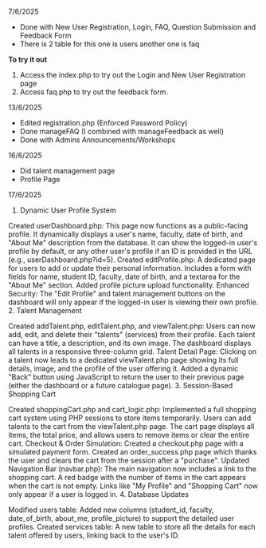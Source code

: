 7/6/2025
- Done with New User Registration, Login, FAQ, Question Submission and Feedback Form 
- There is 2 table for this one is users another one is faq

**To try it out**
1) Access the index.php to try out the Login and New User Registration page
2) Access faq.php to try out the feedback form.

13/6/2025
- Edited registration.php (Enforced Password Policy)
- Done manageFAQ (I combined with manageFeedback as well)
- Done with Admins Announcements/Workshops

16/6/2025
- Did talent management page
- Profile Page

17/6/2025
1. Dynamic User Profile System

Created userDashboard.php:
This page now functions as a public-facing profile.
It dynamically displays a user's name, faculty, date of birth, and "About Me" description from the database.
It can show the logged-in user's profile by default, or any other user's profile if an ID is provided in the URL (e.g., userDashboard.php?id=5).
Created editProfile.php:
A dedicated page for users to add or update their personal information.
Includes a form with fields for name, student ID, faculty, date of birth, and a textarea for the "About Me" section.
Added profile picture upload functionality.
Enhanced Security: The "Edit Profile" and talent management buttons on the dashboard will only appear if the logged-in user is viewing their own profile.
2. Talent Management

Created addTalent.php, editTalent.php, and viewTalent.php:
Users can now add, edit, and delete their "talents" (services) from their profile.
Each talent can have a title, a description, and its own image.
The dashboard displays all talents in a responsive three-column grid.
Talent Detail Page:
Clicking on a talent now leads to a dedicated viewTalent.php page showing its full details, image, and the profile of the user offering it.
Added a dynamic "Back" button using JavaScript to return the user to their previous page (either the dashboard or a future catalogue page).
3. Session-Based Shopping Cart

Created shoppingCart.php and cart_logic.php:
Implemented a full shopping cart system using PHP sessions to store items temporarily.
Users can add talents to the cart from the viewTalent.php page.
The cart page displays all items, the total price, and allows users to remove items or clear the entire cart.
Checkout & Order Simulation:
Created a checkout.php page with a simulated payment form.
Created an order_success.php page which thanks the user and clears the cart from the session after a "purchase".
Updated Navigation Bar (navbar.php):
The main navigation now includes a link to the shopping cart.
A red badge with the number of items in the cart appears when the cart is not empty.
Links like "My Profile" and "Shopping Cart" now only appear if a user is logged in.
4. Database Updates

Modified users table: Added new columns (student_id, faculty, date_of_birth, about_me, profile_picture) to support the detailed user profiles.
Created services table: A new table to store all the details for each talent offered by users, linking back to the user's ID.
